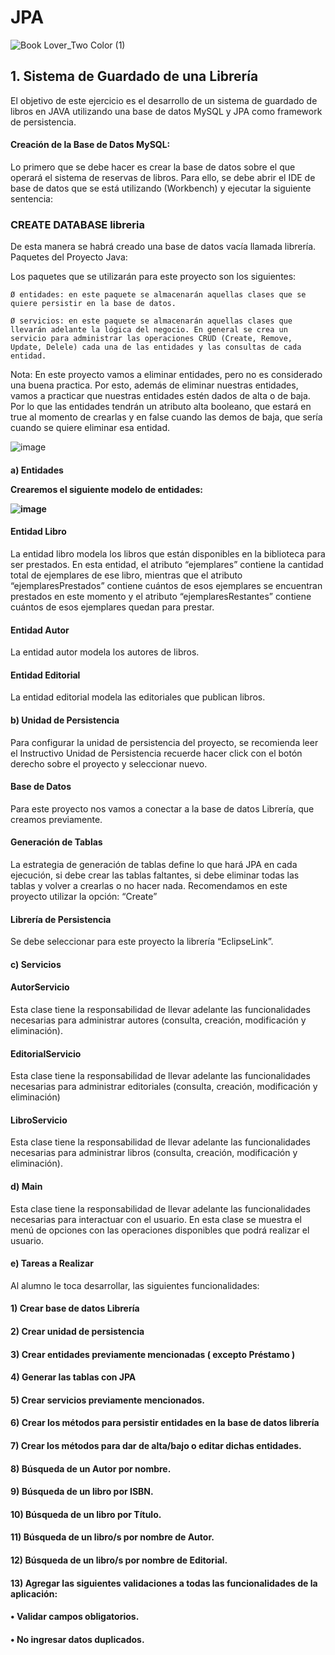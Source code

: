 # JPA

![Book Lover_Two Color (1)](https://user-images.githubusercontent.com/64716417/177235945-b6b47b21-5263-41ad-9ec6-7e1c39496996.svg)

<h2>1. Sistema de Guardado de una Librería</h2>

El objetivo de este ejercicio es el desarrollo de un sistema de guardado de libros en JAVA
utilizando una base de datos MySQL y JPA como framework de persistencia.

<h4>Creación de la Base de Datos MySQL:</h4>

Lo primero que se debe hacer es crear la base de datos sobre el que operará el sistema de
reservas de libros. Para ello, se debe abrir el IDE de base de datos que se está utilizando
(Workbench) y ejecutar la siguiente sentencia:

<h3>CREATE DATABASE libreria</h3>

De esta manera se habrá creado una base de datos vacía llamada librería.
Paquetes del Proyecto Java:

Los paquetes que se utilizarán para este proyecto son los siguientes:

    Ø entidades: en este paquete se almacenarán aquellas clases que se quiere persistir en la base de datos.

    Ø servicios: en este paquete se almacenarán aquellas clases que llevarán adelante la lógica del negocio. En general se crea un servicio para administrar las operaciones CRUD (Create, Remove, Update, Delele) cada una de las entidades y las consultas de cada entidad.

Nota: En este proyecto vamos a eliminar entidades, pero no es considerado una buena
practica. Por esto, además de eliminar nuestras entidades, vamos a practicar que nuestras
entidades estén dados de alta o de baja. Por lo que las entidades tendrán un atributo alta
booleano, que estará en true al momento de crearlas y en false cuando las demos de baja,
que sería cuando se quiere eliminar esa entidad.

![image](https://user-images.githubusercontent.com/64716417/177236558-611d6636-b57f-458c-87dc-274098fa9b48.png)

<h4>a) Entidades

Crearemos el siguiente modelo de entidades:

![image](https://user-images.githubusercontent.com/64716417/177236590-6ceab146-61ce-439a-8b6b-60962203d419.png)


<h4>Entidad Libro</h4>

La entidad libro modela los libros que están disponibles en la biblioteca para ser
prestados. En esta entidad, el atributo “ejemplares” contiene la cantidad total de
ejemplares de ese libro, mientras que el atributo “ejemplaresPrestados” contiene
cuántos de esos ejemplares se encuentran prestados en este momento y el atributo
“ejemplaresRestantes” contiene cuántos de esos ejemplares quedan para prestar.

<h4>Entidad Autor</h4>

La entidad autor modela los autores de libros.

<h4>Entidad Editorial</h4>

La entidad editorial modela las editoriales que publican libros.

<h4>b) Unidad de Persistencia</h4>

Para configurar la unidad de persistencia del proyecto, se recomienda leer el Instructivo
Unidad de Persistencia recuerde hacer click con el botón derecho sobre el proyecto y
seleccionar nuevo. 

<h4>Base de Datos</h4>

Para este proyecto nos vamos a conectar a la base de datos Librería, que creamos
previamente.

<h4>Generación de Tablas</h4>

La estrategia de generación de tablas define lo que hará JPA en cada ejecución, si debe
crear las tablas faltantes, si debe eliminar todas las tablas y volver a crearlas o no hacer
nada. Recomendamos en este proyecto utilizar la opción: “Create”

<h4>Librería de Persistencia</h4>

Se debe seleccionar para este proyecto la librería “EclipseLink”.

<h4>c) Servicios</h4>

<h4>AutorServicio</h4>

Esta clase tiene la responsabilidad de llevar adelante las funcionalidades necesarias
para administrar autores (consulta, creación, modificación y eliminación).

<h4>EditorialServicio</h4>

Esta clase tiene la responsabilidad de llevar adelante las funcionalidades necesarias
para administrar editoriales (consulta, creación, modificación y eliminación)

<h4>LibroServicio</h4>

Esta clase tiene la responsabilidad de llevar adelante las funcionalidades necesarias
para administrar libros (consulta, creación, modificación y eliminación).

<h4>d) Main</h4>

Esta clase tiene la responsabilidad de llevar adelante las funcionalidades necesarias
para interactuar con el usuario. En esta clase se muestra el menú de opciones con las
operaciones disponibles que podrá realizar el usuario.

<h4>e) Tareas a Realizar</h4>

Al alumno le toca desarrollar, las siguientes funcionalidades:

<h4>1) Crear base de datos Librería</h4>

<h4>2) Crear unidad de persistencia</h4>

<h4>3) Crear entidades previamente mencionadas ( excepto Préstamo )</h4>

<h4>4) Generar las tablas con JPA</h4>

<h4>5) Crear servicios previamente mencionados.</h4>

<h4>6) Crear los métodos para persistir entidades en la base de datos librería</h4>

<h4>7) Crear los métodos para dar de alta/bajo o editar dichas entidades.</h4>

<h4>8) Búsqueda de un Autor por nombre.</h4>

<h4>9) Búsqueda de un libro por ISBN.</h4>

<h4>10) Búsqueda de un libro por Título.</h4>

<h4>11) Búsqueda de un libro/s por nombre de Autor.</h4>

<h4>12) Búsqueda de un libro/s por nombre de Editorial.</h4>

<h4>13) Agregar las siguientes validaciones a todas las funcionalidades de la aplicación:</h4>

<h4>    • Validar campos obligatorios.</h4>
    
<h4>    • No ingresar datos duplicados.</h4>
